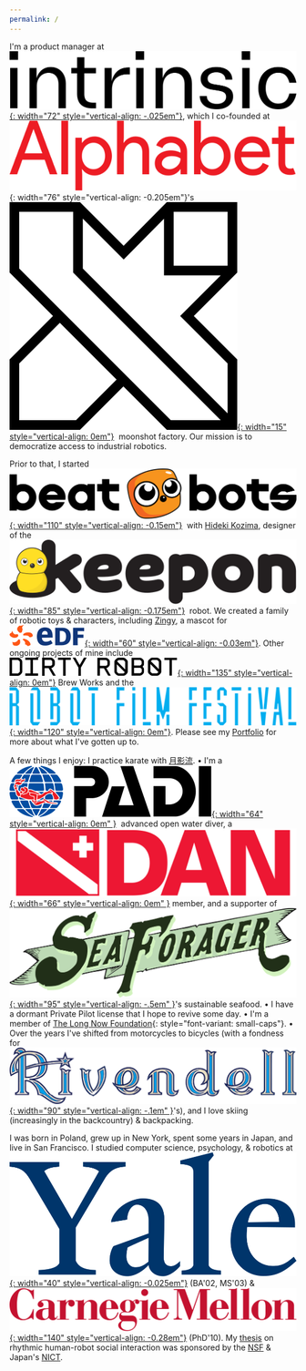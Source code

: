 ```yaml
---
permalink: /
---
```


I'm a product manager at &nbsp;[![Intrinsic](../assets/logos/intrinsic.svg){: width="72" style="vertical-align: -.025em"}](http://intrinsic.ai), which I co-founded at &nbsp;![Alphabet](../assets/logos/alphabet.svg){: width="76" style="vertical-align: -0.205em"}'s &nbsp;[![X](../assets/logos/x.svg){: width="15" style="vertical-align: 0em"}](http://x.company)&nbsp; moonshot factory.
Our mission is to democratize access to industrial robotics.

Prior to that, I started &nbsp;[![BeatBots](../assets/logos/beatbots.svg){: width="110" style="vertical-align: -0.15em"}](http://beatbots.net)&nbsp; with [Hideki Kozima](http://www.ei.tohoku.ac.jp/xkozima/index-eng.html), designer of the &nbsp;[![Keepon](../assets/logos/keepon.svg){: width="85" style="vertical-align: -0.175em"}](http://beatbots.net/keepon-pro)&nbsp; robot.
We created a family of robotic toys & characters, including [Zingy](http://beatbots.net/zingy), a mascot for &nbsp;[![EDF](../assets/logos/edf.svg){: width="60" style="vertical-align: -0.03em"}](https://edfenergy.com).
Other ongoing projects of mine include &nbsp;[![Dirty Robot](../assets/logos/dirtyrobot.svg){: width="135" style="vertical-align: 0em"}](http://dirtyro.bot) Brew Works and the &nbsp;[![Robot Film Festival](../assets/logos/robotfilmfestival.svg){: width="120" style="vertical-align: 0em"}](http://robot.film). Please see my [Portfolio](/portfolio) for more about what I've gotten up to.

A few things I enjoy:
I practice karate with [月影流](http://facebook.com/tkrsf).
• I'm a &nbsp;[![PADI](../assets/logos/padi.svg){: width="64" style="vertical-align: 0em" }](http://padi.com)&nbsp; advanced open water diver, a [![Divers Alert Network](../assets/logos/dan.svg){: width="66" style="vertical-align: 0em" }](http://dan.org) member, and a supporter of [![Sea Forager](../assets/logos/seaforager.svg){: width="95" style="vertical-align: -.5em" }](http://seaforager.com)'s sustainable seafood.
• I have a dormant Private Pilot license that I hope to revive some day.
• I'm a member of [The Long Now Foundation](http://longnow.org){: style="font-variant: small-caps"}.
• Over the years I've shifted from motorcycles to bicycles (with a fondness for [![Rivendell](../assets/logos/rivendell.svg){: width="90" style="vertical-align: -.1em" }](http://rivbike.com)'s), and I love skiing (increasingly in the backcountry) & backpacking.

I was born in Poland, grew up in New York, spent some years in Japan, and live in San Francisco.
I studied computer science, psychology, & robotics at [![Yale](../assets/logos/yale.svg){: width="40" style="vertical-align: -0.025em"}](http://yale.edu) (BA'02, MS'03) & [![Carnegie Mellon](../assets/logos/carnegiemellon.svg){: width="140" style="vertical-align: -0.28em"}](http://www.ri.cmu.edu) (PhD'10).
My [thesis](https://www.proquest.com/openview/4891551287a3aa725779cef8f8f9be15) on rhythmic human-robot social interaction was sponsored by the [NSF](http://nsf.gov) & Japan's [NICT](https://www.nict.go.jp/en).
